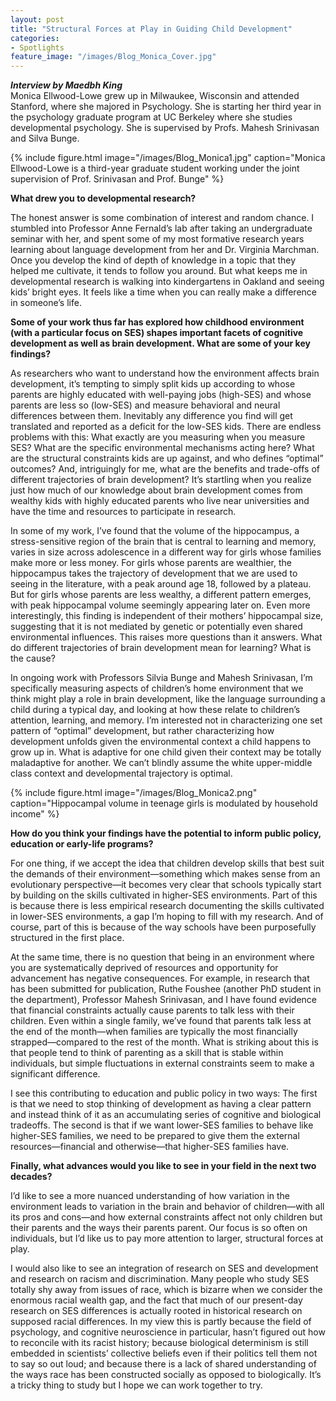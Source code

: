 ```yaml
---
layout: post
title: "Structural Forces at Play in Guiding Child Development"
categories: 
- Spotlights
feature_image: "/images/Blog_Monica_Cover.jpg"
---
```

***Interview by Maedbh King***<br/>
Monica Ellwood-Lowe grew up in Milwaukee, Wisconsin and attended Stanford, where she majored in Psychology.
She is starting her third year in the psychology graduate program at UC Berkeley where she studies 
developmental psychology. She is supervised by Profs. Mahesh Srinivasan and Silva Bunge. 

{% include figure.html image="/images/Blog_Monica1.jpg" caption="Monica Ellwood-Lowe is a third-year graduate student working under the joint supervision of Prof. Srinivasan and Prof. Bunge" %}

**What drew you to developmental research?**

The honest answer is some combination of interest and random chance. I stumbled into Professor Anne Fernald’s lab after taking an undergraduate seminar with her, and spent some of my most formative research years learning about language development from her and Dr. Virginia Marchman. Once you develop the kind of depth of knowledge in a topic that they helped me cultivate, it tends to follow you around. But what keeps me in developmental research is walking into kindergartens in Oakland and seeing kids’ bright eyes. It feels like a time when you can really make a difference in someone’s life.

**Some of your work thus far has explored how childhood environment (with a particular focus on SES) shapes important facets of cognitive development as well as brain development. What are some of your key findings?**

As researchers who want to understand how the environment affects brain development, it’s tempting to simply split kids up according to whose parents are highly educated with well-paying jobs (high-SES) and whose parents are less so (low-SES) and measure behavioral and neural differences between them. Inevitably any difference you find will get translated and reported as a deficit for the low-SES kids. There are endless problems with this: What exactly are you measuring when you measure SES? What are the specific environmental mechanisms acting here? What are the structural constraints kids are up against, and who defines “optimal” outcomes? And, intriguingly for me, what are the benefits and trade-offs of different trajectories of brain development? It’s startling when you realize just how much of our knowledge about brain development comes from wealthy kids with highly educated parents who live near universities and have the time and resources to participate in research.

In some of my work, I’ve found that the volume of the hippocampus, a stress-sensitive region of the brain that is central to learning and memory, varies in size across adolescence in a different way for girls whose families make more or less money. For girls whose parents are wealthier, the hippocampus takes the trajectory of development that we are used to seeing in the literature, with a peak around age 18, followed by a plateau. But for girls whose parents are less wealthy, a different pattern emerges, with peak hippocampal volume seemingly appearing later on. Even more interestingly, this finding is independent of their mothers’ hippocampal size, suggesting that it is not mediated by genetic or potentially even shared environmental influences. This raises more questions than it answers. What do different trajectories of brain development mean for learning? What is the cause?

In ongoing work with Professors Silvia Bunge and Mahesh Srinivasan, I’m specifically measuring aspects of children’s home environment that we think might play a role in brain development, like the language surrounding a child during a typical day, and looking at how these relate to children’s attention, learning, and memory. I’m interested not in characterizing one set pattern of “optimal” development, but rather characterizing how development unfolds given the environmental context a child happens to grow up in. What is adaptive for one child given their context may be totally maladaptive for another. We can’t blindly assume the white upper-middle class context and developmental trajectory is optimal.

{% include figure.html image="/images/Blog_Monica2.png" caption="Hippocampal volume in teenage girls is modulated by household income" %}

**How do you think your findings have the potential to inform public policy, education or early-life programs?**

For one thing, if we accept the idea that children develop skills that best suit the demands of their environment—something which makes sense from an evolutionary perspective—it becomes very clear that schools typically start by building on the skills cultivated in higher-SES environments. Part of this is because there is less empirical research documenting the skills cultivated in lower-SES environments, a gap I’m hoping to fill with my research. And of course, part of this is because of the way schools have been purposefully structured in the first place.

At the same time, there is no question that being in an environment where you are systematically deprived of resources and opportunity for advancement has negative consequences. For example, in research that has been submitted for publication, Ruthe Foushee (another PhD student in the department), Professor Mahesh Srinivasan, and I have found evidence that financial constraints actually cause parents to talk less with their children. Even within a single family, we’ve found that parents talk less at the end of the month—when families are typically the most financially strapped—compared to the rest of the month. What is striking about this is that people tend to think of parenting as a skill that is stable within individuals, but simple fluctuations in external constraints seem to make a significant difference. 

I see this contributing to education and public policy in two ways: The first is that we need to stop thinking of development as having a clear pattern and instead think of it as an accumulating series of cognitive and biological tradeoffs. The second is that if we want lower-SES families to behave like higher-SES families, we need to be prepared to give them the external resources—financial and otherwise—that higher-SES families have. 

**Finally, what advances would you like to see in your field in the next two decades?**

I’d like to see a more nuanced understanding of how variation in the environment leads to variation in the brain and behavior of children—with all its pros and cons—and how external constraints affect not only children but their parents and the ways their parents parent. Our focus is so often on individuals, but I’d like us to pay more attention to larger, structural forces at play.

I would also like to see an integration of research on SES and development and research on racism and discrimination. Many people who study SES totally shy away from issues of race, which is bizarre when we consider the enormous racial wealth gap, and the fact that much of our present-day research on SES differences is actually rooted in historical research on supposed racial differences. In my view this is partly because the field of psychology, and cognitive neuroscience in particular, hasn’t figured out how to reconcile with its racist history; because biological determinism is still embedded in scientists’ collective beliefs even if their politics tell them not to say so out loud; and because there is a lack of shared understanding of the ways race has been constructed socially as opposed to biologically. It’s a tricky thing to study but I hope we can work together to try. 

